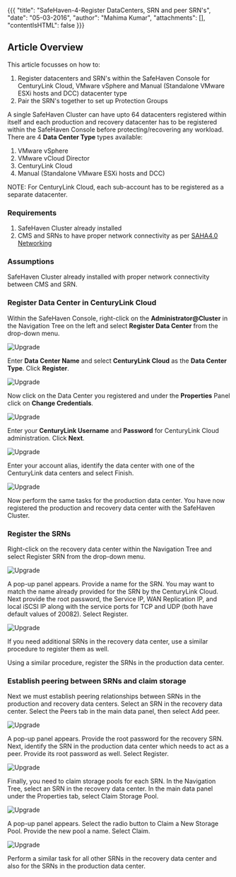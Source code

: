 {{{
  "title": "SafeHaven-4-Register DataCenters, SRN and peer SRN's",
  "date": "05-03-2016",
  "author": "Mahima Kumar",
  "attachments": [],
  "contentIsHTML": false
}}}

## Article Overview
This article focusses on how to: 
1) Register datacenters and SRN's within the SafeHaven Console for CenturyLink Cloud, VMware vSphere and Manual (Standalone VMware ESXi hosts and DCC) datacenter type
2) Pair the SRN's together to set up Protection Groups

A single SafeHaven Cluster can have upto 64 datacenters registered within itself and each production and recovery datacenter has to be registered within the SafeHaven Console before protecting/recovering any workload.
There are 4 **Data Center Type** types available: 
1) VMware vSphere
2) VMware vCloud Director
3) CenturyLink Cloud
4) Manual (Standalone VMware ESXi hosts and DCC)

NOTE: For CenturyLink Cloud, each sub-account has to be registered as a separate datacenter.

### Requirements
1) SafeHaven Cluster already installed
2) CMS and SRNs to have proper network connectivity as per [SAHA4.0 Networking](SAHA4.0%20Networking.md)

### Assumptions
SafeHaven Cluster already installed with proper network connectivity between CMS and SRN.

### Register Data Center in CenturyLink Cloud

Within the SafeHaven Console, right-click on the **Administrator@Cluster** in the Navigation Tree on the left and select **Register Data Center** from the drop-down menu.

![Upgrade](../../images/SH4.0/Cluster/07.png)

Enter **Data Center Name** and select **CenturyLink Cloud** as the **Data Center Type**. Click **Register**.

![Upgrade](../../images/SH4.0/Cluster/08.png)

Now click on the Data Center you registered and under the **Properties** Panel click on **Change Credentials**.

![Upgrade](../../images/SH4.0/Cluster/09.png)

Enter your **CenturyLink Username** and **Password** for CenturyLink Cloud administration. Click **Next**.

![Upgrade](../../images/SH4.0/Cluster/10.png)

Enter your account alias, identify the data center with one of the CenturyLink data centers and select Finish.

![Upgrade](../../images/SH4.0/Cluster/11.png)

Now perform the same tasks for the production data center. You have now registered the production and recovery data center with the SafeHaven Cluster.

### Register the SRNs

Right-click on the recovery data center within the Navigation Tree and select Register SRN from the drop-down menu.

![Upgrade](../../images/SH4.0/Cluster/12.png)

A pop-up panel appears. Provide a name for the SRN. You may want to match the name already provided for the SRN by the CenturyLink Cloud. Next provide the root password, the Service IP, WAN Replication IP, and local iSCSI IP along with the service ports for TCP and UDP (both have default values of 20082). Select Register.

![Upgrade](../../images/SH4.0/Cluster/13.png)

If you need additional SRNs in the recovery data center, use a similar procedure to register them as well.

Using a similar procedure, register the SRNs in the production data center.

### Establish peering between SRNs and claim storage

Next we must establish peering relationships between SRNs in the production and recovery data centers. Select an SRN in the recovery data center. Select the Peers tab in the main data panel, then select Add peer.

![Upgrade](../../images/SH4.0/Cluster/14.png)

A pop-up panel appears. Provide the root password for the recovery SRN. Next, identify the SRN in the production data center which needs to act as a peer. Provide its root password as well. Select Register.

![Upgrade](../../images/SH4.0/Cluster/15.png)

Finally, you need to claim storage pools for each SRN. In the Navigation Tree, select an SRN in the recovery data center. In the main data panel under the Properties tab, select Claim Storage Pool.

![Upgrade](../../images/SH4.0/Cluster/16.png)

A pop-up panel appears. Select the radio button to Claim a New Storage Pool. Provide the new pool a name. Select Claim.

![Upgrade](../../images/SH4.0/Cluster/17.png)

Perform a similar task for all other SRNs in the recovery data center and also for the SRNs in the production data center. 
